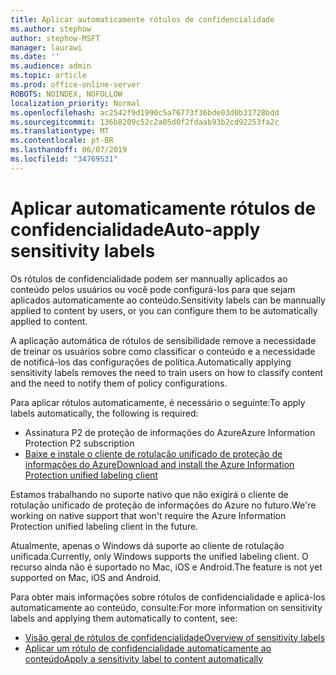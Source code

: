 ```yaml
---
title: Aplicar automaticamente rótulos de confidencialidade
ms.author: stephow
author: stephow-MSFT
manager: laurawi
ms.date: ''
ms.audience: admin
ms.topic: article
ms.prod: office-online-server
ROBOTS: NOINDEX, NOFOLLOW
localization_priority: Normal
ms.openlocfilehash: ac2542f9d1990c5a76773f36bde03d0b31728bdd
ms.sourcegitcommit: 136b8209c52c2a05d0f2fdaab93b2cd92253fa2c
ms.translationtype: MT
ms.contentlocale: pt-BR
ms.lasthandoff: 06/07/2019
ms.locfileid: "34769531"
---
```

# <a name="auto-apply-sensitivity-labels"></a><span data-ttu-id="45a7c-102">Aplicar automaticamente rótulos de confidencialidade</span><span class="sxs-lookup"><span data-stu-id="45a7c-102">Auto-apply sensitivity labels</span></span>

<span data-ttu-id="45a7c-103">Os rótulos de confidencialidade podem ser mannually aplicados ao conteúdo pelos usuários ou você pode configurá-los para que sejam aplicados automaticamente ao conteúdo.</span><span class="sxs-lookup"><span data-stu-id="45a7c-103">Sensitivity labels can be mannually applied to content by users, or you can configure them to be automatically applied to content.</span></span>

<span data-ttu-id="45a7c-104">A aplicação automática de rótulos de sensibilidade remove a necessidade de treinar os usuários sobre como classificar o conteúdo e a necessidade de notificá-los das configurações de política.</span><span class="sxs-lookup"><span data-stu-id="45a7c-104">Automatically applying sensitivity labels removes the need to train users on how to classify content and the need to notify them of policy configurations.</span></span>

<span data-ttu-id="45a7c-105">Para aplicar rótulos automaticamente, é necessário o seguinte:</span><span class="sxs-lookup"><span data-stu-id="45a7c-105">To apply labels automatically, the following is required:</span></span>

- <span data-ttu-id="45a7c-106">Assinatura P2 de proteção de informações do Azure</span><span class="sxs-lookup"><span data-stu-id="45a7c-106">Azure Information Protection P2 subscription</span></span>
- [<span data-ttu-id="45a7c-107">Baixe e instale o cliente de rotulação unificado de proteção de informações do Azure</span><span class="sxs-lookup"><span data-stu-id="45a7c-107">Download and install the Azure Information Protection unified labeling client</span></span>](https://docs.microsoft.com/azure/information-protection/rms-client/install-unifiedlabelingclient-app)

<span data-ttu-id="45a7c-108">Estamos trabalhando no suporte nativo que não exigirá o cliente de rotulação unificado de proteção de informações do Azure no futuro.</span><span class="sxs-lookup"><span data-stu-id="45a7c-108">We're working on native support that won't require the Azure Information Protection unified labeling client in the future.</span></span>

<span data-ttu-id="45a7c-109">Atualmente, apenas o Windows dá suporte ao cliente de rotulação unificada.</span><span class="sxs-lookup"><span data-stu-id="45a7c-109">Currently, only Windows supports the unified labeling client.</span></span>  <span data-ttu-id="45a7c-110">O recurso ainda não é suportado no Mac, iOS e Android.</span><span class="sxs-lookup"><span data-stu-id="45a7c-110">The feature is not yet supported on Mac, iOS and Android.</span></span>

<span data-ttu-id="45a7c-111">Para obter mais informações sobre rótulos de confidencialidade e aplicá-los automaticamente ao conteúdo, consulte:</span><span class="sxs-lookup"><span data-stu-id="45a7c-111">For more information on sensitivity labels and applying them automatically to content,  see:</span></span>

- [<span data-ttu-id="45a7c-112">Visão geral de rótulos de confidencialidade</span><span class="sxs-lookup"><span data-stu-id="45a7c-112">Overview of sensitivity labels</span></span>](https://docs.microsoft.com/office365/securitycompliance/sensitivity-labels)
- [<span data-ttu-id="45a7c-113">Aplicar um rótulo de confidencialidade automaticamente ao conteúdo</span><span class="sxs-lookup"><span data-stu-id="45a7c-113">Apply a sensitivity label to content automatically</span></span>](https://docs.microsoft.com/office365/securitycompliance/apply_sensitivity_label_automatically)